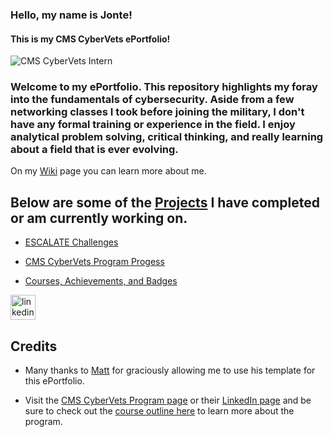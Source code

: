 ### Hello, my name is Jonte!
#### This is my CMS CyberVets ePortfolio!
![CMS CyberVets Intern](https://camo.githubusercontent.com/fd2ba29b17314a28305969722d14bea4429b426222aff344d00a46eae71a1ae0/68747470733a2f2f6d656469612d657870312e6c6963646e2e636f6d2f646d732f696d6167652f43344531424151483435343856744b4e5772772f636f6d70616e792d6261636b67726f756e645f31303030302f302f313634383438313334333935383f653d3231343734383336343726763d6265746126743d33366a4a70555171516d4a6f34734658333758454b6c6c6c7847755a56582d703843625642436d4d4f6463)

  
### Welcome to my ePortfolio. This repository highlights my foray into the fundamentals of cybersecurity. Aside from a few networking classes I took before joining the military, I don't have any formal training or experience in the field. I enjoy analytical problem solving, critical thinking, and really learning about a field that is ever evolving. 

On my [Wiki](https://github.com/JD101110/ePortfolio/wiki) page you can learn more about me.


## Below are some of the [Projects](https://github.com/JD101110?tab=projects&type=beta) I have completed or am currently working on.


* [ESCALATE Challenges]( https://github.com/users/JD101110/projects/4)
* [CMS CyberVets Program Progess]( https://github.com/users/JD101110/projects/3)


* [Courses, Achievements, and Badges]( https://github.com/users/JD101110/projects/5)

[<img src='https://cdn.jsdelivr.net/npm/simple-icons@3.0.1/icons/linkedin.svg' alt='linkedin' height='40'>](https://www.linkedin.com/in/jonte.dalton-463573213/)


## Credits

* Many thanks to [Matt](https://github.com/users/ellismj) for graciously allowing me to use his template for this ePortfolio. 

* Visit the [CMS CyberVets Program page](https://www.cms.gov/about-cms/careers-cms/cms-cybervets-program) or their [LinkedIn page](https://www.linkedin.com/company/cms-cybervets/) and be sure to check out the [course outline here](https://www.cms.gov/files/document/cms-cybervet-course-outline.pdf) to learn more about the program.
